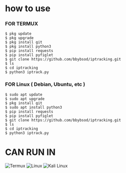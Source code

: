 # how to use 
### FOR TERMUX
```terminal
$ pkg update
$ pkg upgrade
$ pkg install git
$ pkg install python3
$ pip install requests
$ pip install pyfiglet
$ git clone https://github.com/bbybsod/iptracking.git
$ ls
$ cd iptracking
$ python3 iptrack.py
```

### FOR Linux ( Debian, Ubuntu, etc )
```terminal
$ sudo apt update
$ sudo apt upgrade
$ pkg install git
$ sudo apt install python3
$ pip install requests
$ pip install pyfiglet
$ git clone https://github.com/bbybsod/iptracking.git
$ ls
$ cd iptracking
$ python3 iptrack.py
```
# CAN RUN IN 
![Termux](https://img.shields.io/badge/Termux-000000?style=for-the-badge&logo=android&logoColor=white)
![Linux](https://img.shields.io/badge/Linux-FCC624?style=for-the-badge&logo=linux&logoColor=black)
![Kali Linux](https://img.shields.io/badge/Kali_Linux-557C94?style=for-the-badge&logo=kali-linux&logoColor=white)
